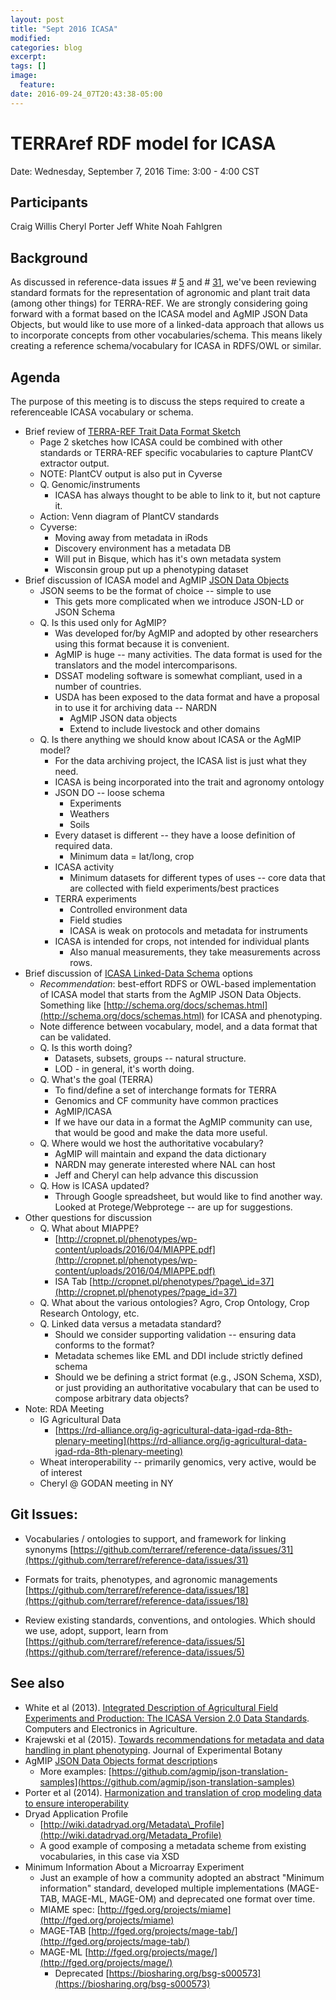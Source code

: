 ```yaml
---
layout: post
title: "Sept 2016 ICASA"
modified:
categories: blog
excerpt:
tags: []
image:
  feature:
date: 2016-09-24_07T20:43:38-05:00
---
```


# TERRAref RDF model for ICASA

Date: Wednesday, September 7, 2016
Time: 3:00 - 4:00 CST

## Participants

Craig Willis
Cheryl Porter
Jeff White
Noah Fahlgren

## Background

As discussed in reference-data issues # [5](https://github.com/terraref/reference-data/issues/5) and # [31](https://github.com/terraref/reference-data/issues/31), we&#39;ve been reviewing standard formats for the representation of agronomic and plant trait data (among other things) for TERRA-REF.  We are strongly considering going forward with a format based on the ICASA model and AgMIP JSON Data Objects, but would like to use more of a linked-data approach that allows us to incorporate concepts from other vocabularies/schema.  This means likely creating a reference schema/vocabulary for ICASA in RDFS/OWL or similar.

## Agenda

The purpose of this meeting is to discuss the steps required to create a referenceable ICASA vocabulary or schema.

- Brief review of [TERRA-REF Trait Data Format Sketch](https://docs.google.com/document/d/1pkt_OBytwx4HioeTCOEQeJKXP4xGGXDmGiwFHWhBqUQ/edit)
  - Page 2 sketches how ICASA could be combined with other standards or TERRA-REF specific vocabularies to capture PlantCV extractor output.
  - NOTE: PlantCV output is also put in Cyverse
  - Q. Genomic/instruments
    - ICASA has always thought to be able to link to it, but not capture it.
  - Action: Venn diagram of PlantCV standards
  - Cyverse:
    - Moving away from metadata in iRods
    - Discovery environment has a metadata DB
    - Will put in Bisque, which has it&#39;s own metadata system
    - Wisconsin group put up a phenotyping dataset
- Brief discussion of ICASA model and AgMIP [JSON Data Objects](http://research.agmip.org/display/dev/JSON+Data+Objects)
  - JSON seems to be the format of choice -- simple to use
    - This gets more complicated when we introduce JSON-LD or JSON Schema
  - Q. Is this used only for AgMIP?
    - Was developed for/by AgMIP and adopted by other researchers using this format because it is convenient.
    - AgMIP is huge -- many activities. The data format is used for the translators and the model intercomparisons.
    - DSSAT modeling software is somewhat compliant, used in a number of countries.
    - USDA has been exposed to the data format and have a proposal in to use it for archiving data -- NARDN
      - AgMIP JSON data objects
      - Extend to include livestock and other domains
  - Q. Is there anything we should know about ICASA or the AgMIP model?
    - For the data archiving project, the ICASA list is just what they need.
    - ICASA is being incorporated into the trait and agronomy ontology
    - JSON DO -- loose schema
      - Experiments
      - Weathers
      - Soils
    - Every dataset is different -- they have a loose definition of required data.
      - Minimum data = lat/long, crop
    - ICASA activity
      - Minimum datasets for different types of uses -- core data that are collected with field experiments/best practices
    - TERRA experiments
      - Controlled environment data
      - Field studies
      - ICASA is weak on protocols and metadata for instruments
    - ICASA is intended for crops, not intended for individual plants
      - Also manual measurements, they take measurements across rows.
- Brief discussion of [ICASA Linked-Data Schema](https://docs.google.com/document/d/1fTcTpKxcanPfRKPC-ZG8KjufGHscx5OCCB-5Ti58ARg/edit?usp=drive_web) options
  - _Recommendation_: best-effort RDFS or OWL-based implementation of ICASA model that starts from the AgMIP JSON Data Objects. Something like [http://schema.org/docs/schemas.html](http://schema.org/docs/schemas.html) for ICASA and phenotyping.
  - Note difference between vocabulary, model, and a data format that can be validated.
  - Q. Is this worth doing?
    - Datasets, subsets, groups -- natural structure.
    - LOD - in general, it&#39;s worth doing.
  - Q. What&#39;s the goal (TERRA)
    - To find/define a set of interchange formats for TERRA
    - Genomics and CF community have common practices
    - AgMIP/ICASA
    - If we have our data in a format the AgMIP community can use, that would be good and make the data more useful.
  - Q. Where would we host the authoritative vocabulary?
    - AgMIP will maintain and expand the data dictionary
    - NARDN may generate interested where NAL can host
    - Jeff and Cheryl can help advance this discussion
  - Q. How is ICASA updated?
    - Through Google spreadsheet, but would like to find another way. Looked at Protege/Webprotege -- are up for suggestions.
- Other questions for discussion
  - Q. What about MIAPPE?
    -  [http://cropnet.pl/phenotypes/wp-content/uploads/2016/04/MIAPPE.pdf](http://cropnet.pl/phenotypes/wp-content/uploads/2016/04/MIAPPE.pdf)
    - ISA Tab [http://cropnet.pl/phenotypes/?page\_id=37](http://cropnet.pl/phenotypes/?page_id=37)
  - Q. What about the various ontologies? Agro, Crop Ontology, Crop Research Ontology, etc.
  - Q. Linked data versus a metadata standard?
    - Should we consider supporting validation -- ensuring data conforms to the format?
    - Metadata schemes like EML and DDI include strictly defined schema
    - Should we be defining a strict format (e.g., JSON Schema, XSD), or just providing an authoritative vocabulary that can be used to compose arbitrary data objects?
- Note: RDA Meeting
  - IG Agricultural Data
    -  [https://rd-alliance.org/ig-agricultural-data-igad-rda-8th-plenary-meeting](https://rd-alliance.org/ig-agricultural-data-igad-rda-8th-plenary-meeting)
  - Wheat interoperability -- primarily genomics, very active, would be of interest
  - Cheryl @ GODAN meeting in NY





## Git Issues:

- Vocabularies / ontologies to support, and framework for linking synonyms [https://github.com/terraref/reference-data/issues/31](https://github.com/terraref/reference-data/issues/31)

- Formats for traits, phenotypes, and agronomic managements [https://github.com/terraref/reference-data/issues/18](https://github.com/terraref/reference-data/issues/18)

- Review existing standards, conventions, and ontologies. Which should we use, adopt, support, learn from [https://github.com/terraref/reference-data/issues/5](https://github.com/terraref/reference-data/issues/5)



## See also

- White et al (2013). [Integrated Description of Agricultural Field Experiments and Production: The ICASA Version 2.0 Data Standards](http://www.sciencedirect.com/science/article/pii/S016816991300077X). Computers and Electronics in Agriculture.
- Krajewski et al (2015). [Towards recommendations for metadata and data handling in plant phenotyping](http://jxb.oxfordjournals.org/content/early/2015/06/03/jxb.erv271.abstract). Journal of Experimental Botany
- AgMIP [JSON Data Objects format description](http://research.agmip.org/display/dev/JSON+Data+Objects)s
  - More examples: [https://github.com/agmip/json-translation-samples](https://github.com/agmip/json-translation-samples)
- Porter et al (2014). [Harmonization and translation of crop modeling data to ensure interoperability](http://research.agmip.org/download/attachments/1212594/Porter+et+al.+2014.+EMS.pdf?version=1&amp;modificationDate=1422295496465)
- Dryad Application Profile
  - [http://wiki.datadryad.org/Metadata\_Profile](http://wiki.datadryad.org/Metadata_Profile)
  - A good example of composing a metadata scheme from existing vocabularies, in this case via XSD
- Minimum Information About a Microarray Experiment
  - Just an example of how a community adopted an abstract &quot;Minimum information&quot; standard, developed multiple implementations (MAGE-TAB, MAGE-ML, MAGE-OM) and deprecated one format over time.
  - MIAME spec: [http://fged.org/projects/miame](http://fged.org/projects/miame)
  - MAGE-TAB [http://fged.org/projects/mage-tab/](http://fged.org/projects/mage-tab/)
  - MAGE-ML [http://fged.org/projects/mage/](http://fged.org/projects/mage/)
    - Deprecated [https://biosharing.org/bsg-s000573](https://biosharing.org/bsg-s000573)
